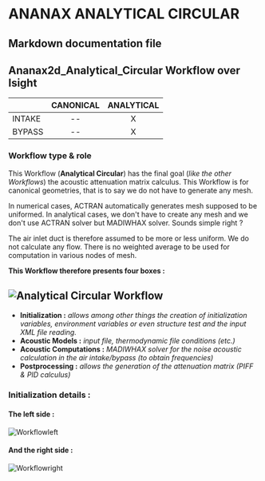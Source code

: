 # ANANAX ANALYTICAL CIRCULAR
## Markdown documentation file
## Ananax2d_Analytical_Circular Workflow over Isight

| | CANONICAL | ANALYTICAL |
|-----------|:-----------:|:-----------:|
|INTAKE | -- | X |
|BYPASS | -- | X |

### Workflow type & role

This Workflow (__Analytical Circular__) has the final goal (*like the other Workflows*) the acoustic attenuation matrix calculus.
This Workflow is for canonical geometries, that is to say we do not have to generate any mesh. 

In numerical cases, ACTRAN automatically generates mesh supposed to be uniformed. In analytical cases, we don't have to create any mesh and we don't use ACTRAN solver but MADIWHAX solver. Sounds simple right ?

The air inlet duct is therefore assumed to be more or less uniform. We do not calculate any flow. There is no weighted average to be used for computation in various nodes of mesh.

__This Workflow therefore presents four boxes :__

![Analytical Circular Workflow](https://user-images.githubusercontent.com/45098441/86543241-107ff700-bf1d-11ea-8b44-2653949889d9.JPG)
----------------------------


- __Initialization :__ *allows among other things the creation of initialization variables, environment variables or even structure test and the input XML file reading.*
- __Acoustic Models :__ *input file, thermodynamic file conditions (etc.)*
- __Acoustic Computations :__ *MADIWHAX solver for the noise acoustic calculation in the air intake/bypass (to obtain frequencies)*
- __Postprocessing :__ *allows the generation of the attenuation matrix (PIFF & PID calculus)*

### Initialization details :

#### The left side :

![Workflowleft](https://user-images.githubusercontent.com/45098441/86543318-ba5f8380-bf1d-11ea-9c7e-a93419477b31.JPG)

#### And the right side :

![Workflowright](https://user-images.githubusercontent.com/45098441/86543319-baf81a00-bf1d-11ea-92c4-f2ff833595b0.JPG)
